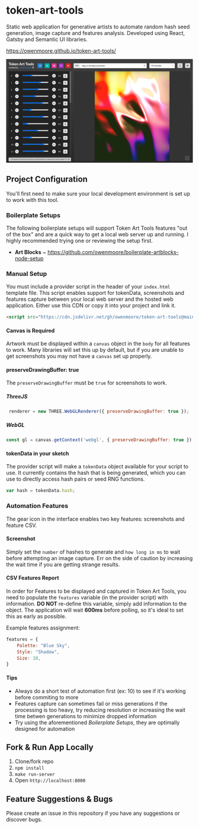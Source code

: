# token-art-tools
Static web application for generative artists to automate random hash seed generation, image capture and features analysis. Developed using React, Gatsby and Semantic UI libraries.

https://owenmoore.github.io/token-art-tools/

![screenshot](docs/preview.jpg)

## Project Configuration

You'll first need to make sure your local development environment is set up to work with this tool.

### Boilerplate Setups

The following boilerplate setups will support Token Art Tools features "out of the box" and are a quick way to get a local web server up and running. I highly recommended trying one or reviewing the setup first.

- **Art Blocks** ~ https://github.com/owenmoore/boilerplate-artblocks-node-setup

### Manual Setup

You must include a provider script in the header of your `index.html` template file. This script enables support for tokenData, screenshots and features capture between your local web server and the hosted web application. Either use this CDN or copy it into your project and link it.

```html
<script src="https://cdn.jsdelivr.net/gh/owenmoore/token-art-tools@main/providers/artblocks.js"></script>
```

#### Canvas is Required

Artwork must be displayed within a `canvas` object in the `body` for all features to work. Many libraries will set this up by default, but if you are unable to get screenshots you may not have a `canvas` set up properly.

#### preserveDrawingBuffer: true

The `preserveDrawingBuffer` must be `true` for screenshots to work.

##### ThreeJS

```javascript
 renderer = new THREE.WebGLRenderer({ preserveDrawingBuffer: true });

```

##### WebGL

```javascript
const gl = canvas.getContext('webgl', { preserveDrawingBuffer: true })
```

#### tokenData in your sketch

The provider script will make a `tokenData` object available for your script to use. It currently contains the hash that is being generated, which you can use to directly access hash pairs or seed RNG functions.

```javascript
var hash = tokenData.hash;
```

### Automation Features

The gear icon in the interface enables two key features: screenshots and feature CSV.


#### Screenshot

Simply set the `number` of hashes to generate and `how long in ms` to wait before attempting an image capture. Err on the side of caution by increasing the wait time if you are getting strange results.

#### CSV Features Report 

In order for Features to be displayed and captured in Token Art Tools, you need to populate the `features` variable (in the provider script) with information. **DO NOT** re-define this variable, simply add information to the object. The application will wait **600ms** before polling, so it's ideal to set this as early as possible.

Example features assignment:

```javascript
features = {
    Palette: "Blue Sky",
    Style: "Shadow",
    Size: 10,
}
```

#### Tips

- Always do a short test of automation first (ex: 10) to see if it's working before commiting to more
- Features capture can sometimes fail or miss generations if the processing is too heavy, try reducing resolution or increasing the wait time betwen generations to minimize dropped information
- Try using the aforementioned *Boilerplate Setups*, they are optimally designed for automation

## Fork & Run App Locally

1. Clone/fork repo
2. `npm install`
3. `make run-server`
4. Open `http://localhost:8000`

## Feature Suggestions & Bugs

Please create an issue in this repository if you have any suggestions or discover bugs.